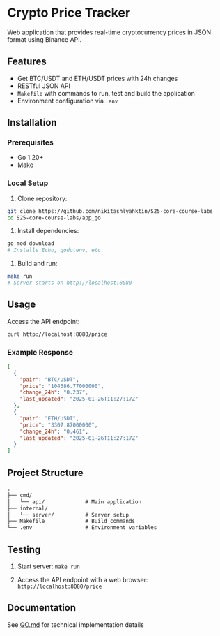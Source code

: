# Crypto Price Tracker

Web application that provides real-time cryptocurrency prices in JSON format using Binance API.

## Features

- Get BTC/USDT and ETH/USDT prices with 24h changes
- RESTful JSON API
- `Makefile` with commands to run, test and build the application
- Environment configuration via `.env`

## Installation

### Prerequisites

- Go 1.20+
- Make

### Local Setup

1. Clone repository:

```bash
git clone https://github.com/nikitashlyahktin/S25-core-course-labs
cd S25-core-course-labs/app_go
```

1. Install dependencies:

```bash
go mod download
# Installs Echo, godotenv, etc.
```

1. Build and run:

```bash
make run
# Server starts on http://localhost:8080
```

## Usage

Access the API endpoint:

```bash
curl http://localhost:8080/price
```

### Example Response

```json
[
  {
    "pair": "BTC/USDT",
    "price": "104686.77000000",
    "change_24h": "0.237",
    "last_updated": "2025-01-26T11:27:17Z"
  },
  {
    "pair": "ETH/USDT",
    "price": "3307.87000000",
    "change_24h": "0.461",
    "last_updated": "2025-01-26T11:27:17Z"
  }
]
```

## Project Structure

```txt
.
├── cmd/
│   └── api/             # Main application
├── internal/
│   └── server/          # Server setup
├── Makefile             # Build commands
└── .env                 # Environment variables
```

## Testing

1. Start server: `make run`

2. Access the API endpoint with a web browser: `http://localhost:8080/price`

## Documentation

See [GO.md](GO.md) for technical implementation details
